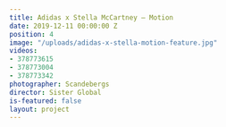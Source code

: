 ```yaml
---
title: Adidas x Stella McCartney — Motion
date: 2019-12-11 00:00:00 Z
position: 4
image: "/uploads/adidas-x-stella-motion-feature.jpg"
videos:
- 378773615
- 378773004
- 378773342
photographer: Scandebergs
director: Sister Global
is-featured: false
layout: project
---
```


